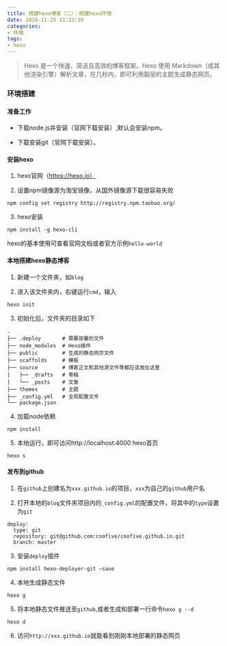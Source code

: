 ```yaml
---
title: 搭建hexo博客（二）：搭建hexo环境
date: 2018-11-25 11:23:10
categories: 
- 环境
tags:
- hexo
---
```


> Hexo 是一个快速、简洁且高效的博客框架。Hexo 使用 Markdown（或其他渲染引擎）解析文章，在几秒内，即可利用靓丽的主题生成静态网页。

### 环境搭建

#### 准备工作
 - 下载node.js并安装（官网下载安装）,默认会安装npm。

 - 下载安装git（官网下载安装）。

#### 安装hexo

1. hexo官网（https://hexo.io）

2. 设置npm镜像源为淘宝镜像，从国外镜像源下载很容易失败
```
npm config set registry http://registry.npm.taobao.org/
```

3. hexo安装
```
npm install -g hexo-cli
```

hexo的基本使用可查看官网文档或者官方示例`hello-world`

#### 本地搭建hexo静态博客

1. 新建一个文件夹，如`blog`

2. 进入该文件夹内，右键运行`cmd`，输入
```
hexo init
```

3. 初始化后，文件夹的目录如下
```
.
├── .deploy       # 需要部署的文件
├── node_modules  # Hexo插件
├── public        # 生成的静态网页文件
├── scaffolds     # 模板
├── source        # 博客正文和其他源文件等都应该放在这里
|   ├── _drafts   # 草稿
|   └── _posts    # 文章
├── themes        # 主题
├── _config.yml   # 全局配置文件
└── package.json
```

4. 加载node依赖
```shell
npm install
```

5. 本地运行，即可访问http://localhost:4000 hexo首页
```shell
hexo s
```

#### 发布到github

1. 在`github`上创建名为`xxx.github.io`的项目，`xxx`为自己的`github`用户名

2. 打开本地的`blog`文件夹项目内的`_config.yml`的配置文件，将其中的`type`设置为`git`
```
deploy:
  type: git
  repository: git@github.com:coofive/coofive.github.io.git
  branch: master
```

3. 安装`deploy`插件
```
npm install hexo-deployer-git –save
```

4. 本地生成静态文件
```
hexo g
```

5. 将本地静态文件推送至`github`,或者生成和部署一行命令`hexo g --d`
```
hexo d
```

6. 访问`http://xxx.github.io`就能看到刚刚本地部署的静态网页